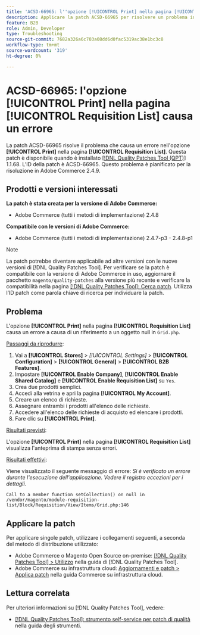 ```yaml
---
title: 'ACSD-66965: l''opzione [!UICONTROL Print] nella pagina [!UICONTROL Requisition List] causa un errore'
description: Applicare la patch ACSD-66965 per risolvere un problema in Adobe Commerce in cui l'opzione [!UICONTROL Print] nella pagina [!UICONTROL Requisition List] causa un errore.
feature: B2B
role: Admin, Developer
type: Troubleshooting
source-git-commit: 7682a326a6c703a08dd6d0fac5319ac38e1bc3c8
workflow-type: tm+mt
source-wordcount: '319'
ht-degree: 0%

---
```



# ACSD-66965: l&#39;opzione **[!UICONTROL Print]** nella pagina **[!UICONTROL Requisition List]** causa un errore

La patch ACSD-66965 risolve il problema che causa un errore nell&#39;opzione **[!UICONTROL Print]** nella pagina **[!UICONTROL Requisition List]**. Questa patch è disponibile quando è installato [[!DNL Quality Patches Tool (QPT)]](/help/tools/quality-patches-tool/quality-patches-tool-to-self-serve-quality-patches.md) 1.1.68. L’ID della patch è ACSD-66965. Questo problema è pianificato per la risoluzione in Adobe Commerce 2.4.9.

## Prodotti e versioni interessati

**La patch è stata creata per la versione di Adobe Commerce:**

* Adobe Commerce (tutti i metodi di implementazione) 2.4.8

**Compatibile con le versioni di Adobe Commerce:**

* Adobe Commerce (tutti i metodi di implementazione) 2.4.7-p3 - 2.4.8-p1

>[!NOTE]
>
>La patch potrebbe diventare applicabile ad altre versioni con le nuove versioni di [!DNL Quality Patches Tool]. Per verificare se la patch è compatibile con la versione di Adobe Commerce in uso, aggiornare il pacchetto `magento/quality-patches` alla versione più recente e verificare la compatibilità nella pagina [[!DNL Quality Patches Tool]: Cerca patch](https://experienceleague.adobe.com/tools/commerce-quality-patches/index.html). Utilizza l’ID patch come parola chiave di ricerca per individuare la patch.

## Problema

L&#39;opzione **[!UICONTROL Print]** nella pagina **[!UICONTROL Requisition List]** causa un errore a causa di un riferimento a un oggetto null in `Grid.php`.

<u>Passaggi da riprodurre</u>:

1. Vai a **[!UICONTROL Stores]** > *[!UICONTROL Settings]* > **[!UICONTROL Configuration]** > **[!UICONTROL General]** > **[!UICONTROL B2B Features]**.
1. Impostare **[!UICONTROL Enable Company]**, **[!UICONTROL Enable Shared Catalog]** e **[!UICONTROL Enable Requisition List]** su `Yes`.
1. Crea due prodotti semplici.
1. Accedi alla vetrina e apri la pagina **[!UICONTROL My Account]**.
1. Creare un elenco di richieste.
1. Assegnare entrambi i prodotti all&#39;elenco delle richieste.
1. Accedere all&#39;elenco delle richieste di acquisto ed elencare i prodotti.
1. Fare clic su **[!UICONTROL Print]**.

<u>Risultati previsti</u>:

L&#39;opzione **[!UICONTROL Print]** nella pagina **[!UICONTROL Requisition List]** visualizza l&#39;anteprima di stampa senza errori.

<u>Risultati effettivi</u>:

Viene visualizzato il seguente messaggio di errore: *Si è verificato un errore durante l&#39;esecuzione dell&#39;applicazione. Vedere il registro eccezioni per i dettagli.*

```
Call to a member function setCollection() on null in /vendor/magento/module-requisition-list/Block/Requisition/View/Items/Grid.php:146
```

## Applicare la patch

Per applicare singole patch, utilizzare i collegamenti seguenti, a seconda del metodo di distribuzione utilizzato:

* Adobe Commerce o Magento Open Source on-premise: [[!DNL Quality Patches Tool] > Utilizzo](/help/tools/quality-patches-tool/usage.md) nella guida di [!DNL Quality Patches Tool].
* Adobe Commerce su infrastruttura cloud: [Aggiornamenti e patch > Applica patch](https://experienceleague.adobe.com/docs/commerce-cloud-service/user-guide/develop/upgrade/apply-patches.html) nella guida Commerce su infrastruttura cloud.

## Lettura correlata

Per ulteriori informazioni su [!DNL Quality Patches Tool], vedere:

* [[!DNL Quality Patches Tool]: strumento self-service per patch di qualità](/help/tools/quality-patches-tool/quality-patches-tool-to-self-serve-quality-patches.md) nella guida degli strumenti.
